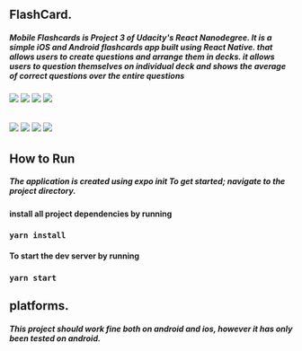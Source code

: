
## FlashCard.
##### Mobile Flashcards is Project 3 of Udacity's React Nanodegree. It is a simple iOS and Android flashcards app built using React Native. that allows users to create questions and arrange them in decks. it allows users to question themselves on individual deck and shows the average of correct questions over the entire questions
###### ![](assets/App09.png) ![](assets/App01.png) ![](assets/App02.png) ![](assets/App03.png)

###### ![](assets/App05.png) ![](assets/App06.png) ![](assets/App07.png) ![](assets/App08.png)


## How to Run
##### The application is created using expo init To get started; navigate to the project directory.

#### install all project dependencies by running
### ```yarn install```
#### To start the dev server by running
### ```yarn start```

## platforms.
##### This project should work fine both on android and ios, however it has only been tested on android.